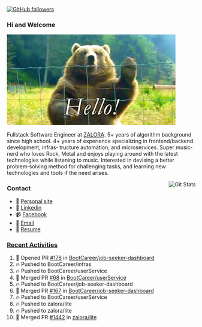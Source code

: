 [![GitHub followers](https://img.shields.io/github/followers/DeKal?label=Follow%20at%20GitHub&style=for-the-badge)](https://github.com/DeKal)

### Hi and Welcome 
<img src="https://github.com/DeKal/DeKal/blob/master/images/bear_hi.gif?raw=true" width="450px">

Fullstack Software Engineer at [ZALORA](https://github.com/zalora/). 5+ years of algorithm background since high school. 4+ years of experience specializing in frontend/backend development, infras‐ tructure automation, and microservices. Super music‐nerd who loves Rock, Metal and enjoys playing around with the latest technologies while listening to music. Interested in devising a better problem‐solving method for challenging tasks, and learning new technologies and tools if the need arises.


<a href="https://phatho-folio.now.sh/"><img alt="Git Stats" src="https://github-readme-stats.vercel.app/api?username=DeKal&show_icons=true&theme=merko&count_private=true" align="right" height="190" /></a>


### Contact

- 💬 [Personal site](https://phatho-folio.now.sh/)
- 🔗 [Linkedin](https://www.linkedin.com/in/phat-ho/)
- 📹 [Facebook](https://www.facebook.com/dekal.dev)
- 📧 <a href="mailto:hohuuphat22@gmail.com">Email</a>
- 📄 <a id="raw-url" href="https://raw.githubusercontent.com/DeKal/DeKal/master/cv/dekal.pdf">Resume</a>


### [Recent Activities](https://github.com/DeKal/github-activity-readme)
<!--START_SECTION:activity-->
1. 💪 Opened PR [#178](https://github.com/BootCareer/job-seeker-dashboard/pull/178) in [BootCareer/job-seeker-dashboard](https://github.com/BootCareer/job-seeker-dashboard)
2. 🔥 Pushed to BootCareer/infras
3. 🔥 Pushed to BootCareer/userService
4. 🎉 Merged PR [#68](https://github.com/BootCareer/userService/pull/68) in [BootCareer/userService](https://github.com/BootCareer/userService)
5. 🔥 Pushed to BootCareer/job-seeker-dashboard
6. 🎉 Merged PR [#167](https://github.com/BootCareer/job-seeker-dashboard/pull/167) in [BootCareer/job-seeker-dashboard](https://github.com/BootCareer/job-seeker-dashboard)
7. 🔥 Pushed to BootCareer/userService
8. 🔥 Pushed to zalora/lite
9. 🔥 Pushed to zalora/lite
10. 🎉 Merged PR [#1442](https://github.com/zalora/lite/pull/1442) in [zalora/lite](https://github.com/zalora/lite)
<!--END_SECTION:activity-->